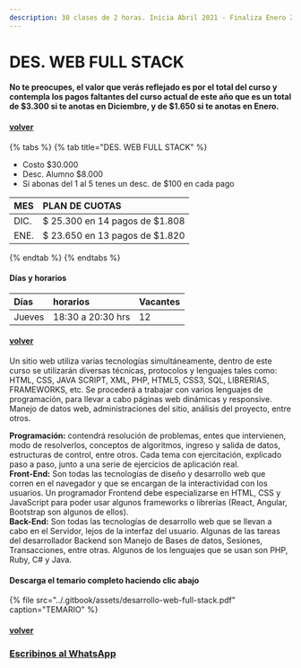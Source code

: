 ```yaml
---
description: 30 clases de 2 horas. Inicia Abril 2021 - Finaliza Enero 2022
---
```


# DES. WEB FULL STACK

#### No te preocupes, el valor que verás reflejado es por el total del curso y contempla los pagos faltantes del curso actual de este año que es un total de $3.300 si te anotas en Diciembre, y de $1.650 si te anotas en Enero.

#### [volver](../)

{% tabs %}
{% tab title="DES. WEB FULL STACK" %}
* Costo $30.000
* Desc. Alumno $8.000
* Si abonas del 1 al 5 tenes un desc. de $100 en cada pago

| MES | PLAN DE CUOTAS |
| :--- | :--- |
| DIC. | $ 25.300 en 14 pagos de $1.808 |
| ENE. | $ 23.650 en 13 pagos de $1.820 |
{% endtab %}
{% endtabs %}

#### Días y horarios

| Días | horarios | Vacantes |
| :--- | :--- | :--- |
| Jueves | 18:30 a 20:30 hrs | 12 |

#### [volver](../)

Un sitio web utiliza varias tecnologías simultáneamente, dentro de este curso se utilizarán diversas técnicas, protocolos y lenguajes tales como: HTML, CSS, JAVA SCRIPT, XML, PHP, HTML5, CSS3, SQL, LIBRERIAS, FRAMEWORKS, etc. Se procederá a trabajar con varios lenguajes de programación, para llevar a cabo páginas web dinámicas y responsive. Manejo de datos web, administraciones del sitio, análisis del proyecto, entre otros.

**Programación:** contendrá resolución de problemas, entes que intervienen, modo de resolverlos, conceptos de algoritmos, ingreso y salida de datos, estructuras de control, entre otros. Cada tema con ejercitación, explicado paso a paso, junto a una serie de ejercicios de aplicación real.  
**Front-End:** Son todas las tecnologías de diseño y desarrollo web que corren en el navegador y que se encargan de la interactividad con los usuarios. Un programador Frontend debe especializarse en HTML, CSS y JavaScript para poder usar algunos frameworks o librerías \(React, Angular, Bootstrap son algunos de ellos\).  
**Back-End:** Son todas las tecnologías de desarrollo web que se llevan a cabo en el Servidor, lejos de la interfaz del usuario. Algunas de las tareas del desarrollador Backend son Manejo de Bases de datos, Sesiones, Transacciones, entre otras. Algunos de los lenguajes que se usan son PHP, Ruby, C\# y Java.

#### Descarga el temario completo haciendo clic abajo

{% file src="../.gitbook/assets/desarrollo-web-full-stack.pdf" caption="TEMARIO" %}

#### [volver](../)

### [Escribinos al WhatsApp](http://wa.me/5491164622877?text=Me%20interesa%20el%20curso%20de%20Des.%20Web)

